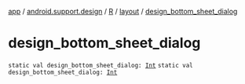 [app](../../../index.md) / [android.support.design](../../index.md) / [R](../index.md) / [layout](index.md) / [design_bottom_sheet_dialog](./design_bottom_sheet_dialog.md)

# design_bottom_sheet_dialog

`static val design_bottom_sheet_dialog: `[`Int`](https://kotlinlang.org/api/latest/jvm/stdlib/kotlin/-int/index.html)
`static val design_bottom_sheet_dialog: `[`Int`](https://kotlinlang.org/api/latest/jvm/stdlib/kotlin/-int/index.html)